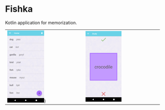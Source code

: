# Fishka

Kotlin application for memorization.

| | |
| --- | --- |
| <img src="https://github.com/lukoq/Fishka-app/blob/master/screenshot_01.png" width=50% height=50%>) | <img src="https://github.com/lukoq/Fishka-app/blob/master/screenshot_02.png" width=50% height=50%> | <img src="https://github.com/lukoq/Fishka-app/blob/master/screenshot_03.png" width=50% height=50%> | <img src="https://github.com/lukoq/Fishka-app/blob/master/screenshot_04.png" width=50% height=50%> |

